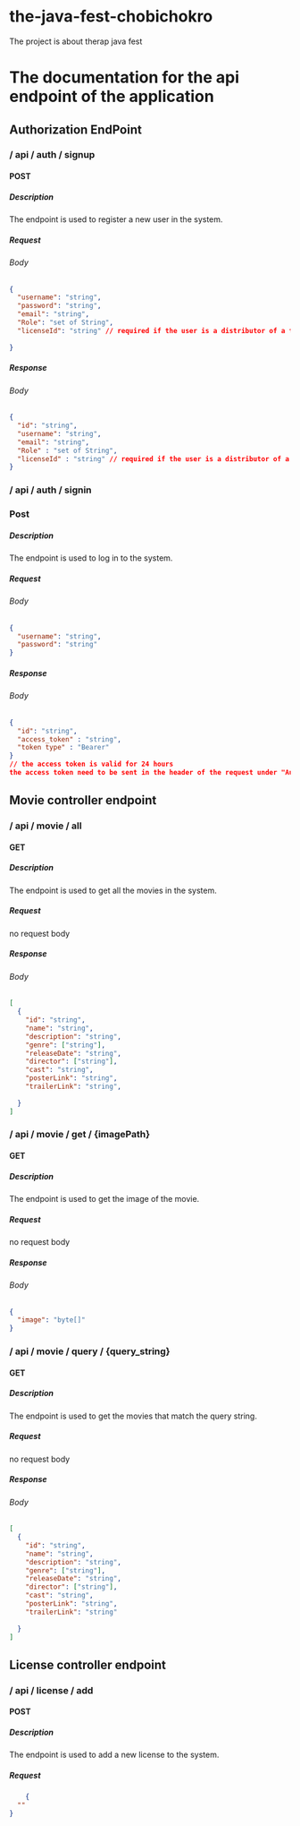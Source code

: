 # the-java-fest-chobichokro
The project is about therap java fest

# The documentation for the api endpoint of the application #

## Authorization EndPoint ##

### / api / auth / signup ###
#### POST ####
##### Description #####
The endpoint is used to register a new user in the system.
##### Request #####
###### Body ######
```json
{
  "username": "string",
  "password": "string",
  "email": "string",
  "Role": "set of String",
  "licenseId": "string" // required if the user is a distributor of a theater owner
  
}
```
##### Response #####
###### Body ######
```json
{
  "id": "string",
  "username": "string",
  "email": "string",
  "Role" : "set of String",
  "licenseId" : "string" // required if the user is a distributor of a theater owner
}
```

### / api / auth / signin ###
### Post ###
##### Description #####
The endpoint is used to log in to the system.

##### Request #####
###### Body ######
```json
{
  "username": "string",
  "password": "string"
}
```
##### Response #####
###### Body ######
```json
{
  "id": "string",
  "access_token" : "string",
  "token type" : "Bearer"
}
// the access token is valid for 24 hours
the access token need to be sent in the header of the request under "Authorization" to be a authorize user of the system

```
## Movie controller endpoint ##

### / api / movie / all ###
#### GET ####
##### Description #####
The endpoint is used to get all the movies in the system.
##### Request #####
no request body
##### Response #####
###### Body ######
```json
[
  {
    "id": "string",
    "name": "string",
    "description": "string",
    "genre": ["string"],
    "releaseDate": "string",
    "director": ["string"],
    "cast": "string",
    "posterLink": "string",
    "trailerLink": "string",
   
  }
]
```

### / api / movie / get / {imagePath} ###
#### GET ####
##### Description #####
The endpoint is used to get the image of the movie.
##### Request #####
no request body
##### Response #####
###### Body ######
```json
{
  "image": "byte[]"
}
```

### / api / movie / query / {query_string} ###
#### GET ####
##### Description #####
The endpoint is used to get the movies that match the query string.
##### Request #####
no request body
##### Response #####
###### Body ######
```json
[
  {
    "id": "string",
    "name": "string",
    "description": "string",
    "genre": ["string"],
    "releaseDate": "string",
    "director": ["string"],
    "cast": "string",
    "posterLink": "string",
    "trailerLink": "string"
   
  }
]
```

## License controller endpoint ##
### / api / license / add ###
#### POST ####
##### Description #####
The endpoint is used to add a new license to the system.
##### Request #####
```json
    {
  ""
}
```